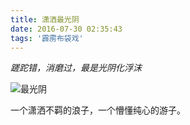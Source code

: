 ```yaml
---
title: 潇洒最光阴
date: 2016-07-30 02:35:43
tags: '霹雳布袋戏'
---
```


_蹉跎错，消磨过，最是光阴化浮沫_

<!--more-->

![最光阴][1]

一个潇洒不羁的浪子，一个懵懂纯心的游子。



[1]:http://7oxi8f.com1.z0.glb.clouddn.com/zuiguangyin.jpg "最光阴"